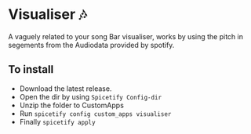 # Visualiser 🎶

A vaguely related to your song Bar visualiser, works by using the pitch in segements from the Audiodata provided by spotify.

## To install

* Download the latest release.
* Open the dir by using `Spicetify Config-dir`
* Unzip the folder to CustomApps
* Run `spicetify config custom_apps visualiser`
* Finally `spicetify apply`


